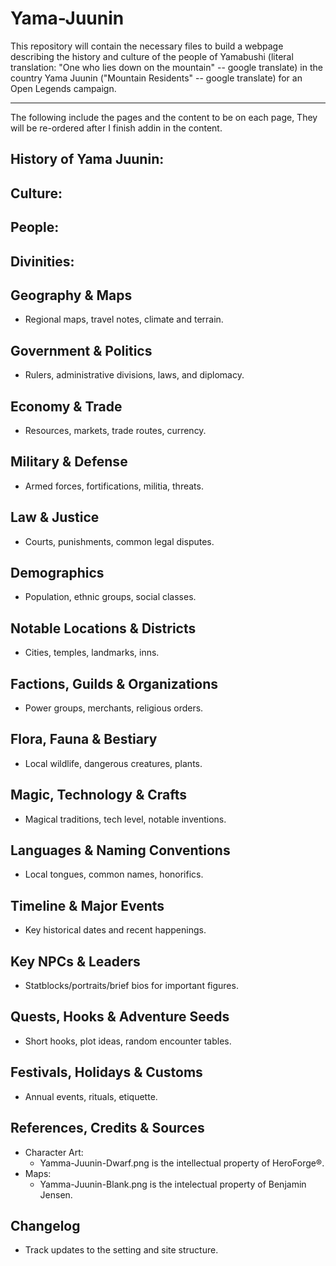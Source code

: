 # Yama-Juunin
This repository will contain the necessary files to build a webpage describing the history and culture of the people of Yamabushi (literal translation: "One who lies down on the mountain" -- google translate) in the country Yama Juunin ("Mountain Residents" -- google translate) for an Open Legends campaign.

---
The following include the pages and the content to be on each page, They will be re-ordered after I finish addin in the content. 
## History of Yama Juunin: 

## Culture:

## People:

## Divinities:

## Geography & Maps
- Regional maps, travel notes, climate and terrain.

## Government & Politics
- Rulers, administrative divisions, laws, and diplomacy.

## Economy & Trade
- Resources, markets, trade routes, currency.

## Military & Defense
- Armed forces, fortifications, militia, threats.

## Law & Justice
- Courts, punishments, common legal disputes.

## Demographics
- Population, ethnic groups, social classes.

## Notable Locations & Districts
- Cities, temples, landmarks, inns.

## Factions, Guilds & Organizations
- Power groups, merchants, religious orders.

## Flora, Fauna & Bestiary
- Local wildlife, dangerous creatures, plants.

## Magic, Technology & Crafts
- Magical traditions, tech level, notable inventions.

## Languages & Naming Conventions
- Local tongues, common names, honorifics.

## Timeline & Major Events
- Key historical dates and recent happenings.

## Key NPCs & Leaders
- Statblocks/portraits/brief bios for important figures.

## Quests, Hooks & Adventure Seeds
- Short hooks, plot ideas, random encounter tables.

## Festivals, Holidays & Customs
- Annual events, rituals, etiquette.

## References, Credits & Sources
- Character Art:
  - Yamma-Juunin-Dwarf.png is the intellectual property of HeroForge®. 
- Maps:
  - Yamma-Juunin-Blank.png is the intelectual property of Benjamin Jensen.

## Changelog
- Track updates to the setting and site structure.